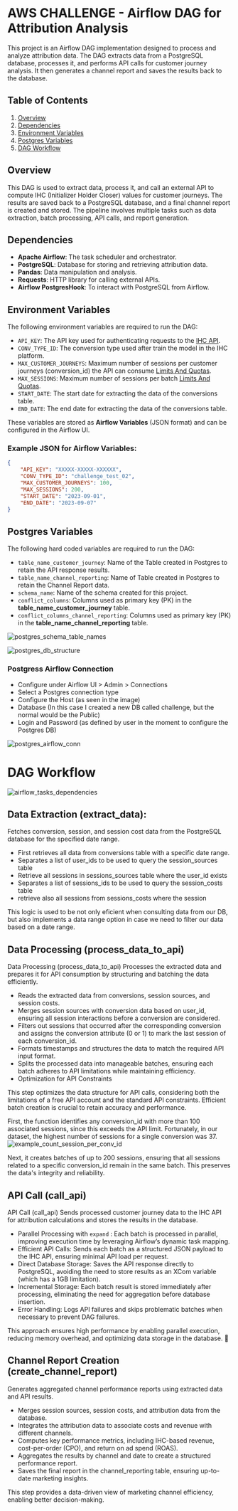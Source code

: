 # AWS CHALLENGE - Airflow DAG for Attribution Analysis

This project is an Airflow DAG implementation designed to process and analyze attribution data. The DAG extracts data from a PostgreSQL database, processes it, and performs API calls for customer journey analysis. It then generates a channel report and saves the results back to the database.

## Table of Contents
1. [Overview](#overview)
2. [Dependencies](#dependencies)
3. [Environment Variables](#environment-variables)
4. [Postgres Variables](#postgres-variables)
5. [DAG Workflow](#dag-workflow)

## Overview

This DAG is used to extract data, process it, and call an external API to compute IHC (Initializer Holder Closer) values for customer journeys. The results are saved back to a PostgreSQL database, and a final channel report is created and stored. The pipeline involves multiple tasks such as data extraction, batch processing, API calls, and report generation.

## Dependencies

- **Apache Airflow**: The task scheduler and orchestrator.
- **PostgreSQL**: Database for storing and retrieving attribution data.
- **Pandas**: Data manipulation and analysis.
- **Requests**: HTTP library for calling external APIs.
- **Airflow PostgresHook**: To interact with PostgreSQL from Airflow.

## Environment Variables

The following environment variables are required to run the DAG:

- `API_KEY`: The API key used for authenticating requests to the [IHC API](https://ihc-attribution.com/marketing-attribution-api/).
- `CONV_TYPE_ID`: The conversion type used after train the model in the IHC platform.
- `MAX_CUSTOMER_JOURNEYS`: Maximum number of sessions per customer journeys (conversion_id) the API can consume [Limits And Quotas](https://ihc-attribution.com/marketing-attribution-api/#api-anchor-5).
- `MAX_SESSIONS`: Maximum number of sessions per batch [Limits And Quotas](https://ihc-attribution.com/marketing-attribution-api/#api-anchor-5).
- `START_DATE`: The start date for extracting the data of the conversions table.
- `END_DATE`: The end date for extracting the data of the conversions table.

These variables are stored as **Airflow Variables** (JSON format) and can be configured in the Airflow UI.

### Example JSON for Airflow Variables:
```json
{
    "API_KEY": "XXXXX-XXXXX-XXXXXX",
    "CONV_TYPE_ID": "challenge_test_02",
    "MAX_CUSTOMER_JOURNEYS": 100,
    "MAX_SESSIONS": 200,
    "START_DATE": "2023-09-01",
    "END_DATE": "2023-09-07"
}
```
## Postgres Variables

The following hard coded variables are required to run the DAG:

- `table_name_customer_journey`: Name of the Table created in Postgres to retain the API response results.
- `table_name_channel_reporting`: Name of Table created in Postgres to retain the Channel Report data.
- `schema_name`: Name of the schema created for this project.
- `conflict_columns`: Columns used as primary key (PK) in the **table_name_customer_journey** table.
- `conflict_columns_channel_reporting`: Columns used as primary key (PK) in the **table_name_channel_reporting** table.

![postgres_schema_table_names](assets\images\postgres_schema_table_names.png)

![postgres_db_structure](assets\images\postgres_db_structure.png)

### Postgress Airflow Connection
- Configure under Airflow UI > Admin > Connections
- Select a Postgres connection type
- Configure the Host (as seen in the image)
- Database (In this case I created a new DB called challenge, but the normal would be the Public)
- Login and Password (as defined by user in the moment to configure the Postgres DB)

![postgres_airflow_conn](assets\images\postgres_airflow_conn.png)

# DAG Workflow

![airflow_tasks_dependencies](assets\images\airflow_tasks_dependencies.png)

## Data Extraction (extract_data):

Fetches conversion, session, and session cost data from the PostgreSQL database for the specified date range.
- First retrieves all data from conversions table with a specific date range.
- Separates a list of user_ids to be used to query the session_sources table
- Retrieve all sessions in sessions_sources table where the user_id exists
- Separates a list of sessions_ids to be used to query the session_costs table
- retrieve also all sessions from sessions_costs where the session

This logic is used to be not only eficient when consulting data from our DB, but also implements a data range option in case we need to filter our data based on a date range. 

## Data Processing (process_data_to_api)

Data Processing (process_data_to_api)
Processes the extracted data and prepares it for API consumption by structuring and batching the data efficiently.

- Reads the extracted data from conversions, session sources, and session costs.
- Merges session sources with conversion data based on user_id, ensuring all session interactions before a conversion are considered.
- Filters out sessions that occurred after the corresponding conversion and assigns the conversion attribute (0 or 1) to mark the last session of each conversion_id.
- Formats timestamps and structures the data to match the required API input format.
- Splits the processed data into manageable batches, ensuring each batch adheres to API limitations while maintaining efficiency.
- Optimization for API Constraints

This step optimizes the data structure for API calls, considering both the limitations of a free API account and the standard API constraints. Efficient batch creation is crucial to retain accuracy and performance.

First, the function identifies any conversion_id with more than 100 associated sessions, since this exceeds the API limit. Fortunately, in our dataset, the highest number of sessions for a single conversion was 37.
![example_count_session_per_conv_id](assets\images\example_count_session_per_conv_id.png)

Next, it creates batches of up to 200 sessions, ensuring that all sessions related to a specific conversion_id remain in the same batch. This preserves the data's integrity and reliability.

## API Call (call_api)

API Call (call_api)
Sends processed customer journey data to the IHC API for attribution calculations and stores the results in the database.

- Parallel Processing with `expand` : Each batch is processed in parallel, improving execution time by leveraging Airflow’s dynamic task mapping.
- Efficient API Calls: Sends each batch as a structured JSON payload to the IHC API, ensuring minimal API load per request.
- Direct Database Storage: Saves the API response directly to PostgreSQL, avoiding the need to store results as an XCom variable (which has a 1GB limitation).
- Incremental Storage: Each batch result is stored immediately after processing, eliminating the need for aggregation before database insertion.
- Error Handling: Logs API failures and skips problematic batches when necessary to prevent DAG failures.

This approach ensures high performance by enabling parallel execution, reducing memory overhead, and optimizing data storage in the database. 🚀

## Channel Report Creation (create_channel_report)
Generates aggregated channel performance reports using extracted data and API results.
- Merges session sources, session costs, and attribution data from the database.
- Integrates the attribution data to associate costs and revenue with different channels.
- Computes key performance metrics, including IHC-based revenue, cost-per-order (CPO), and return on ad spend (ROAS).
- Aggregates the results by channel and date to create a structured performance report.
- Saves the final report in the channel_reporting table, ensuring up-to-date marketing insights.

This step provides a data-driven view of marketing channel efficiency, enabling better decision-making.
